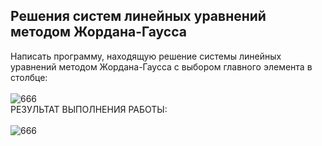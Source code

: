 ## Решения систем линейных уравнений методом Жордана-Гаусса
Написать программу, находящую решение системы линейных уравнений методом Жордана-Гаусса с выбором главного элемента в столбце:<br><br>
![666](https://github.com/pirocsilin/educational/assets/97364957/83739529-df40-4f28-bb24-88cb9954a1f1)
<br>РЕЗУЛЬТАТ ВЫПОЛНЕНИЯ РАБОТЫ:<br><br>
![666](https://github.com/pirocsilin/educational/assets/97364957/8736d8fa-b7c8-4e66-a2d1-211c45288acc)
